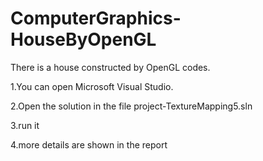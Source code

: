 # ComputerGraphics-HouseByOpenGL

There is a house constructed by OpenGL codes.

1.You can open Microsoft Visual Studio.

2.Open the solution in the file project-TextureMapping5.sln

3.run it

4.more details are shown in the report
